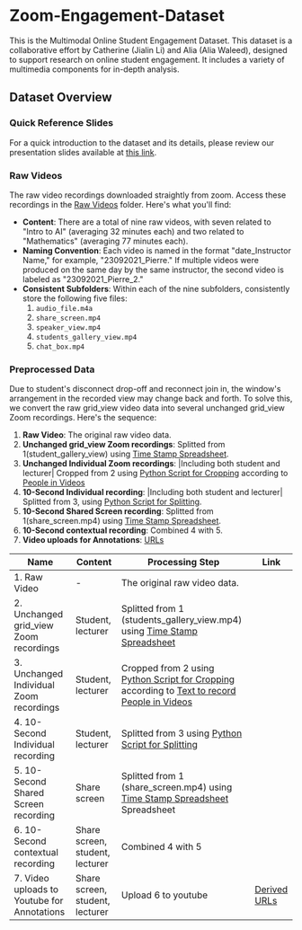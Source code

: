 # Zoom-Engagement-Dataset 

This is the Multimodal Online Student Engagement Dataset. This dataset is a collaborative effort by Catherine (Jialin Li) and Alia (Alia Waleed), designed to support research on online student engagement. It includes a variety of multimedia components for in-depth analysis.

## Dataset Overview

### Quick Reference Slides
For a quick introduction to the dataset and its details, please review our presentation slides available at [this link](https://docs.google.com/presentation/d/1oICvGvWpDMS1Ro6-yWFDrBTs-GKh_TB4LxYbBjpdD5Y/edit?usp=sharing).

### Raw Videos

The raw video recordings downloaded straightly from zoom. Access these recordings in the [Raw Videos](https://drive.google.com/drive/folders/12e2aJ3oW91NYt9XyptG9BrYOB44ag_Xr?usp=drive_link) folder. Here's what you'll find:

- **Content**: There are a total of nine raw videos, with seven related to "Intro to AI" (averaging 32 minutes each) and two related to "Mathematics" (averaging 77 minutes each).
- **Naming Convention**: Each video is named in the format "date_Instructor Name," for example, "23092021_Pierre." If multiple videos were produced on the same day by the same instructor, the second video is labeled as "23092021_Pierre_2."
- **Consistent Subfolders**: Within each of the nine subfolders, consistently store the following five files:
  1. `audio_file.m4a`
  2. `share_screen.mp4`
  3. `speaker_view.mp4`
  4. `students_gallery_view.mp4`
  5. `chat_box.mp4`

### Preprocessed Data
Due to student's disconnect drop-off and reconnect join in, the window's arrangement in the recorded view may change back and forth. To solve this, we convert the raw grid_view video data into several unchanged grid_view Zoom recordings. Here's the sequence:

1. **Raw Video**: The original raw video data. 
2. **Unchanged grid_view Zoom recordings**: Splitted from 1(student_gallery_view) using [Time Stamp Spreadsheet](https://docs.google.com/spreadsheets/d/1pYKqmghlGIbarUW7rUkTX_hiaAkYlV_0R-ExDdXn0_c/edit#gid=0).
3. **Unchanged Individual Zoom recordings**:  |Including both student and lecturer| Cropped from 2 using [Python Script for Cropping](https://drive.google.com/file/d/1je9xFKXrH3lmTsdaFkkWXOuW9xnjE0tp/view?usp=share_link) according to [People in Videos](https://docs.google.com/spreadsheets/d/1kwJogK-am3mgfxi7gFUr6KqTaWl5ET8fBsAqks86ZKQ/edit?usp=share_link)
4. **10-Second Individual recording**:  |Including both student and lecturer| Splitted from 3, using [Python Script for Splitting](https://drive.google.com/file/d/18RaKtyPWgcPoat-nhkxFzW_z0JOlKncx/view?usp=drive_link).
5. **10-Second Shared Screen recording**: Splitted from 1(share_screen.mp4) using [Time Stamp Spreadsheet](https://docs.google.com/spreadsheets/d/1pYKqmghlGIbarUW7rUkTX_hiaAkYlV_0R-ExDdXn0_c/edit#gid=0).
6. **10-Second contextual recording**:  Combined 4 with 5.
7. **Video uploads for Annotations**: [URLs](https://docs.google.com/spreadsheets/d/1kwJogK-am3mgfxi7gFUr6KqTaWl5ET8fBsAqks86ZKQ/edit?usp=share_link)

| Name                                  | Content                                                                                                     | Processing Step                                                                                     | Link                                                                                                                           |
|---------------------------------------|-------------------------------------------------------------------------------------------------------------|-----------------------------------------------------------------------------------------------------|--------------------------------------------------------------------------------------------------------------------------------|
| 1. Raw Video | - | The original raw video data. |     |
| 2. Unchanged grid_view Zoom recordings   | Student, lecturer | Splitted from 1 (students_gallery_view.mp4) using [Time Stamp Spreadsheet](https://docs.google.com/spreadsheets/d/1pYKqmghlGIbarUW7rUkTX_hiaAkYlV_0R-ExDdXn0_c/edit#gid=0) | |
| 3. Unchanged Individual Zoom recordings  | Student, lecturer | Cropped from 2 using [Python Script for Cropping](https://drive.google.com/file/d/1je9xFKXrH3lmTsdaFkkWXOuW9xnjE0tp/view?usp=share_link) according to [Text to record People in Videos](https://docs.google.com/spreadsheets/d/1kwJogK-am3mgfxi7gFUr6KqTaWl5ET8fBsAqks86ZKQ/edit?usp=share_link)  | |
| 4. 10-Second Individual recording        | Student, lecturer | Splitted from 3 using [Python Script for Splitting](https://drive.google.com/file/d/18RaKtyPWgcPoat-nhkxFzW_z0JOlKncx/view?usp=drive_link)| | 
| 5. 10-Second Shared Screen recording| Share screen | Splitted from 1 (share_screen.mp4) using [Time Stamp Spreadsheet](https://docs.google.com/spreadsheets/d/1pYKqmghlGIbarUW7rUkTX_hiaAkYlV_0R-ExDdXn0_c/edit#gid=0) Spreadsheet |  |
| 6. 10-Second contextual recording| Share screen, student, lecturer | Combined 4 with 5  |  |
| 7. Video uploads to Youtube for Annotations         | Share screen, student, lecturer  | Upload 6 to youtube  | [Derived URLs](https://docs.google.com/spreadsheets/d/1kwJogK-am3mgfxi7gFUr6KqTaWl5ET8fBsAqks86ZKQ/edit?usp=share_link)                   |
